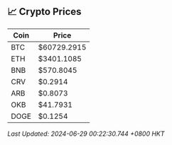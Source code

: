 ## 📈 Crypto Prices

| Coin | Price |
| ---- | ----- |
| BTC | $60729.2915 |
| ETH | $3401.1085 |
| BNB | $570.8045 |
| CRV | $0.2914 |
| ARB | $0.8073 |
| OKB | $41.7931 |
| DOGE | $0.1254 |

_Last Updated: 2024-06-29 00:22:30.744 +0800 HKT_
